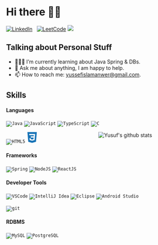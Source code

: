 <!-- Your title -->
# Hi there 🐱‍💻
<!-- Your badges
You can use the website to generate badges: https://shields.io/
-->
[![LinkedIn](https://img.shields.io/badge/linkedin-%230077B5.svg?style=for-the-badge&logo=linkedin&logoColor=white)](https://www.linkedin.com/in/yusuf-abdelaziz/)
&nbsp;
[![LeetCode](https://img.shields.io/badge/LeetCode-000000?style=for-the-badge&logo=LeetCode&logoColor=#d16c06)](https://leetcode.com/yusufabdelaziz/)
![](https://komarev.com/ghpvc/?username=YusufAbdelaziz&style=for-the-badge&abbreviated=true)
<!-- Talking about you -->
## Talking about Personal Stuff

<!-- Any image aligned to the right. Beware the width -->
<!--<img width="55%" align="right" alt="Github" src="https://raw.githubusercontent.com/onimur/.github/master/.resources/git-header.svg" /> -->
<!-- - 👯 I’m looking to collaborate on React or Flutter projects  🤝. -->

- 👨🏽‍💻 I’m currently learning about Java Spring & DBs.
- 💬 Ask me about anything, I am happy to help.
- 📫 How to reach me: yussefislamanwer@gmail.com.



<!-- Your github readme stats
You can use this api: https://github.com/anuraghazra/github-readme-stats
-->


<p>
  
  <!-- Your languages and tools. Be careful with the alignment. 
  You can use this sites to get logos: https://www.vectorlogo.zone or https://simpleicons.org/ or https://devicon.dev/
  -->
  ## Skills
  #### Languages
  
  <code><img width=30 height= 50 src="https://www.vectorlogo.zone/logos/java/java-vertical.svg" alt="Java"></code>
  <code><img width=30 height= 30 src="https://upload.vectorlogo.zone/logos/javascript/images/239ec8a4-163e-4792-83b6-3f6d96911757.svg" alt="JavaScript"></code>
  <code><img width=30 height= 30 src="https://www.vectorlogo.zone/logos/typescriptlang/typescriptlang-icon.svg" alt="TypeScript"></code>
  <code><img  width=30 height= 30  src="https://cdn.jsdelivr.net/gh/devicons/devicon@latest/icons/c/c-original.svg" alt="C"/></code>
<!--  <code><img width=30 height= 30 src="https://www.vectorlogo.zone/logos/dartlang/dartlang-icon.svg" alt="Dart"></code> -->
  <code><img width=30 height= 30 src="https://www.vectorlogo.zone/logos/w3_html5/w3_html5-icon.svg" alt="HTML5"></code>
  <code><img width=30 height= 30 src="https://raw.githubusercontent.com/devicons/devicon/master/icons/css3/css3-plain.svg" alt="CSS3"></code>
  <a href="https://github.com/YusufAbdelaziz/">
    <img width="50%" align="right" alt="Yusuf's github stats" src="https://github-readme-stats.vercel.app/api?username=YusufAbdelaziz&show_icons=true&count_private=true&theme=tokyonight" />
  </a>
  
  
  #### Frameworks
  

  <code><img width=30 height= 30 src="https://www.vectorlogo.zone/logos/springio/springio-icon.svg" alt="Spring"></code>
  <code><img width=30 height= 30 src="https://www.vectorlogo.zone/logos/nodejs/nodejs-icon.svg" alt="NodeJS"></code>
  <code><img width=30 height= 30 src="https://www.vectorlogo.zone/logos/reactjs/reactjs-icon.svg" alt="ReactJS"></code>
 <!--   <code><img width=30 height= 30 src="https://www.vectorlogo.zone/logos/getbootstrap/getbootstrap-icon.svg" alt="bootstrap"></code> -->
 <!--   <code><img width=30 height= 30 src="https://brandeps.com/logo-download/R/Redux-logo-vector-01.svg" alt="Redux"></code> -->
  
 <!-- <code><img width=30 height= 30 src="https://cdn.jsdelivr.net/gh/devicons/devicon@latest/icons/flutter/flutter-original.svg" alt="Flutter"></code> -->
  #### Developer Tools
  

  <code><img width=30 height= 30 src="https://cdn.jsdelivr.net/gh/devicons/devicon@latest/icons/vscode/vscode-original.svg" alt="VSCode"/></code>
  <code><img width=30 height= 30 src="https://cdn.jsdelivr.net/gh/devicons/devicon@latest/icons/intellij/intellij-original.svg" alt="IntelliJ Idea"/></code>
  <code><img width=30 height= 30 src="https://cdn.jsdelivr.net/gh/devicons/devicon@latest/icons/eclipse/eclipse-original.svg" alt="Eclipse"/></code>
  <code><img width=30 height= 30 src="https://cdn.jsdelivr.net/gh/devicons/devicon@latest/icons/androidstudio/androidstudio-original.svg" alt="Android Studio"/></code>
  <!-- <code><img width=40 height= 30 src="https://cdn.jsdelivr.net/gh/devicons/devicon@latest/icons/docker/docker-original.svg" alt="Docker"/></code> -->
  <code><img width=50 height= 30 src="https://www.vectorlogo.zone/logos/git-scm/git-scm-ar21.svg" alt="git"></code>
 
  #### RDBMS
  
  <code><img width=50 height= 30 src="https://www.vectorlogo.zone/logos/mysql/mysql-official.svg" alt="MySQL"></code>
  <code><img width=30 height= 30 src="https://www.vectorlogo.zone/logos/postgresql/postgresql-icon.svg" alt="PostgreSQL"></code>

  
  
</p>

<!-- Your hits or visitors
site: http://hits.dwyl.com or https://visitor-badge.glitch.me
Both apis are in trouble due to the number of requests, if you know any other to register visitors, great
-->


